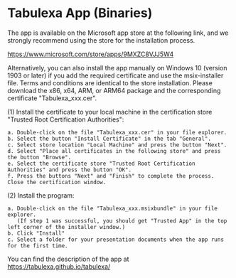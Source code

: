 # Tabulexa App (Binaries)

The app is available on the Microsoft app store at the following link, and we strongly recommend using the store for the installation process. 

https://www.microsoft.com/store/apps/9MXZC8VJJ5W4

Alternatively, you can also install the app manually on Windows 10 (version 1903 or later) if you add the required certificate and use the msix-installer file. Terms and conditions are identical to the store installation. Please download the x86, x64, ARM, or ARM64 package and the corresponding certificate "Tabulexa_xxx.cer". 

(1)	Install the certificate to your local machine in the certification store "Trusted Root Certification Authorities": 
	
	a. Double-click on the file "Tabulexa_xxx.cer" in your file explorer.
	b. Select the button "Install Certificate" in the tab "General".
	c. Select store location "Local Machine" and press the button "Next".
	d. Select "Place all certificates in the following store" and press the button "Browse".
	e. Select the certificate store "Trusted Root Certification Authorities" and press the button "OK".
	f. Press the buttons "Next" and "Finish" to complete the process. Close the certification window.

(2)	Install the program:

	a. Double-click on the file "Tabulexa_xxx.msixbundle" in your file explorer. 
	   (If step 1 was successful, you should get "Trusted App" in the top left corner of the installer window.)
	b. Click "Install"
	c. Select a folder for your presentation documents when the app runs for the first time.

You can find the description of the app at https://tabulexa.github.io/tabulexa/
